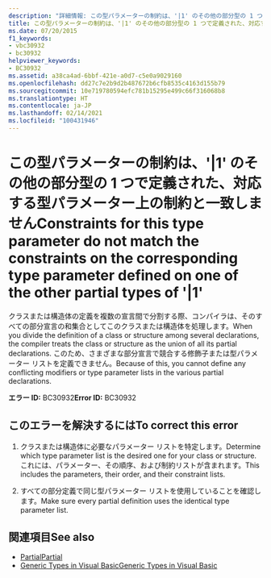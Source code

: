 ```yaml
---
description: "詳細情報: この型パラメーターの制約は、'|1' のその他の部分型の 1 つで定義された、対応する型パラメーター上の制約と一致しません"
title: この型パラメーターの制約は、'|1' のその他の部分型の 1 つで定義された、対応する型パラメーター上の制約と一致しません
ms.date: 07/20/2015
f1_keywords:
- vbc30932
- bc30932
helpviewer_keywords:
- BC30932
ms.assetid: a38ca4ad-6bbf-421e-a0d7-c5e0a9029160
ms.openlocfilehash: dd27c7e2b9d2b487672b6cfb8535c4163d155b79
ms.sourcegitcommit: 10e719780594efc781b15295e499c66f316068b8
ms.translationtype: HT
ms.contentlocale: ja-JP
ms.lasthandoff: 02/14/2021
ms.locfileid: "100431946"
---
```

# <a name="constraints-for-this-type-parameter-do-not-match-the-constraints-on-the-corresponding-type-parameter-defined-on-one-of-the-other-partial-types-of-1"></a><span data-ttu-id="0b77d-103">この型パラメーターの制約は、'|1' のその他の部分型の 1 つで定義された、対応する型パラメーター上の制約と一致しません</span><span class="sxs-lookup"><span data-stu-id="0b77d-103">Constraints for this type parameter do not match the constraints on the corresponding type parameter defined on one of the other partial types of '|1'</span></span>

<span data-ttu-id="0b77d-104">クラスまたは構造体の定義を複数の宣言間で分割する際、コンパイラは、そのすべての部分宣言の和集合としてこのクラスまたは構造体を処理します。</span><span class="sxs-lookup"><span data-stu-id="0b77d-104">When you divide the definition of a class or structure among several declarations, the compiler treats the class or structure as the union of all its partial declarations.</span></span> <span data-ttu-id="0b77d-105">このため、さまざまな部分宣言で競合する修飾子または型パラメーター リストを定義できません。</span><span class="sxs-lookup"><span data-stu-id="0b77d-105">Because of this, you cannot define any conflicting modifiers or type parameter lists in the various partial declarations.</span></span>  
  
 <span data-ttu-id="0b77d-106">**エラー ID:** BC30932</span><span class="sxs-lookup"><span data-stu-id="0b77d-106">**Error ID:** BC30932</span></span>  
  
## <a name="to-correct-this-error"></a><span data-ttu-id="0b77d-107">このエラーを解決するには</span><span class="sxs-lookup"><span data-stu-id="0b77d-107">To correct this error</span></span>  
  
1. <span data-ttu-id="0b77d-108">クラスまたは構造体に必要なパラメーター リストを特定します。</span><span class="sxs-lookup"><span data-stu-id="0b77d-108">Determine which type parameter list is the desired one for your class or structure.</span></span> <span data-ttu-id="0b77d-109">これには、パラメーター、その順序、および制約リストが含まれます。</span><span class="sxs-lookup"><span data-stu-id="0b77d-109">This includes the parameters, their order, and their constraint lists.</span></span>  
  
2. <span data-ttu-id="0b77d-110">すべての部分定義で同じ型パラメーター リストを使用していることを確認します。</span><span class="sxs-lookup"><span data-stu-id="0b77d-110">Make sure every partial definition uses the identical type parameter list.</span></span>  
  
## <a name="see-also"></a><span data-ttu-id="0b77d-111">関連項目</span><span class="sxs-lookup"><span data-stu-id="0b77d-111">See also</span></span>

- [<span data-ttu-id="0b77d-112">Partial</span><span class="sxs-lookup"><span data-stu-id="0b77d-112">Partial</span></span>](../language-reference/modifiers/partial.md)
- [<span data-ttu-id="0b77d-113">Generic Types in Visual Basic</span><span class="sxs-lookup"><span data-stu-id="0b77d-113">Generic Types in Visual Basic</span></span>](../programming-guide/language-features/data-types/generic-types.md)
